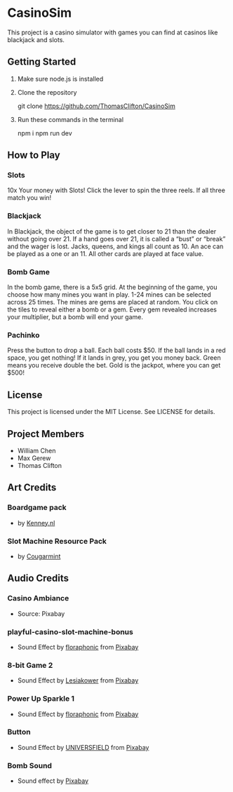 # CasinoSim
This project is a casino simulator with games you can find at casinos like blackjack and slots.

## Getting Started
1. Make sure node.js is installed
2. Clone the repository 

    git clone https://github.com/ThomasClifton/CasinoSim

3. Run these commands in the terminal

    npm i
    npm run dev

## How to Play

### Slots
10x Your money with Slots! Click the lever to spin the three reels. If all three match you win!

### Blackjack
In Blackjack, the object of the game is to get closer to 21 than the dealer without going over 21. If a hand goes over 21, it is called a “bust” or “break” and the wager is lost. Jacks, queens, and kings all count as 10. An ace can be played as a one or an 11. All other cards are played at face value.

### Bomb Game
In the bomb game, there is a 5x5 grid. At the beginning of the game, you choose how many mines you want in play. 1-24 mines can be selected across 25 times. The mines are gems are placed at random. You click on the tiles to reveal either a bomb or a gem. Every gem revealed increases your multiplier, but a bomb will end your game. 

### Pachinko
Press the button to drop a ball. Each ball costs $50. If the ball lands in a red space, you get nothing! If it lands in grey, you get you money back. Green means you receive double the 
bet. Gold is the jackpot, where you can get $500!

## License
This project is licensed under the MIT License. See LICENSE for details.

## Project Members
- William Chen
- Max Gerew
- Thomas Clifton

## Art Credits
### Boardgame pack
- by [Kenney.nl](https://opengameart.org/content/boardgame-pack)
### Slot Machine Resource Pack
- by [Cougarmint](https://opengameart.org/content/slot-machine-resource-pack)

## Audio Credits
### Casino Ambiance
- Source: Pixabay
### playful-casino-slot-machine-bonus
- Sound Effect by [floraphonic](https://pixabay.com/users/floraphonic-38928062/utm_source=link-attribution&utm_medium=referral&utm_campaign=music&utm_content=183918) from [Pixabay](https://pixabay.com//?utm_source=link-attribution&utm_medium=referral&utm_campaign=music&utm_content=183918)
### 8-bit Game 2
- Sound Effect by <a href="https://pixabay.com/users/lesiakower-25701529/?utm_source=link-attribution&utm_medium=referral&utm_campaign=music&utm_content=145251">Lesiakower</a> from <a href="https://pixabay.com//?utm_source=link-attribution&utm_medium=referral&utm_campaign=music&utm_content=145251">Pixabay</a>
### Power Up Sparkle 1
- Sound Effect by <a href="https://pixabay.com/users/floraphonic-38928062/?utm_source=link-attribution&utm_medium=referral&utm_campaign=music&utm_content=177983">floraphonic</a> from <a href="https://pixabay.com//?utm_source=link-attribution&utm_medium=referral&utm_campaign=music&utm_content=177983">Pixabay</a>
### Button
- Sound Effect by <a href="https://pixabay.com/users/universfield-28281460/?utm_source=link-attribution&utm_medium=referral&utm_campaign=music&utm_content=124476">UNIVERSFIELD</a> from <a href="https://pixabay.com/sound-effects//?utm_source=link-attribution&utm_medium=referral&utm_campaign=music&utm_content=124476">Pixabay</a>
### Bomb Sound
- Sound effect by <a href="https://pixabay.com/sound-effects/explosion-42132/">Pixabay</a>